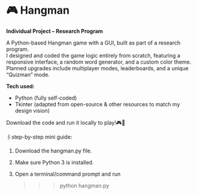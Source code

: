 # 🎮 Hangman

**Individual Project – Research Program**

A Python-based Hangman game with a GUI, built as part of a research program.  
I designed and coded the game logic entirely from scratch, featuring a responsive interface, a random word generator, and a custom color theme.  
Planned upgrades include multiplayer modes, leaderboards, and a unique “Quizman” mode.  

**Tech used:**  
- Python (fully self-coded)  
- Tkinter (adapted from open-source & other resources to match my design vision)

Download the code and run it locally to play!🎮📩

🖇️step-by-step mini guide:

1. Download the hangman.py file.

2. Make sure Python 3 is installed.

3. Open a terminal/command prompt and run
    >>> python hangman.py

